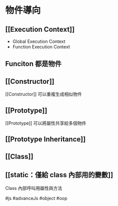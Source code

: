 # 物件導向
## [[Execution Context]]
- Global Execution Context
- Function Execution Context


## Funciton 都是物件

## [[Constructor]]
[[Constructor]] 可以重複生成相似物件
## [[Prototype]]
[[Prototype]] 可以將屬性共享給多個物件
## [[Prototype Inheritance]]
## [[Class]]
## [[static：僅給 class 內部用的變數]]
Class 內部呼叫用屬性與方法

#js #advanceJs #object #oop
